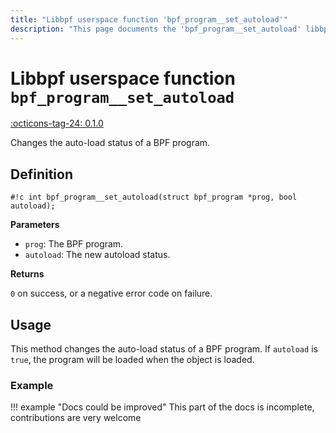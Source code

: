 ```yaml
---
title: "Libbpf userspace function 'bpf_program__set_autoload'"
description: "This page documents the 'bpf_program__set_autoload' libbpf userspace function, including its definition, usage, and examples."
---
```

# Libbpf userspace function `bpf_program__set_autoload`

<!-- [LIBBPF_TAG] -->
[:octicons-tag-24: 0.1.0](https://github.com/libbpf/libbpf/releases/tag/v0.1.0)
<!-- [/LIBBPF_TAG] -->

Changes the auto-load status of a BPF program.

## Definition

`#!c int bpf_program__set_autoload(struct bpf_program *prog, bool autoload);`

**Parameters**

- `prog`: The BPF program.
- `autoload`: The new autoload status.

**Returns**

`0` on success, or a negative error code on failure.

## Usage

This method changes the auto-load status of a BPF program. If `autoload` is `true`, the program will be loaded when the object is loaded.

### Example

!!! example "Docs could be improved"
    This part of the docs is incomplete, contributions are very welcome
